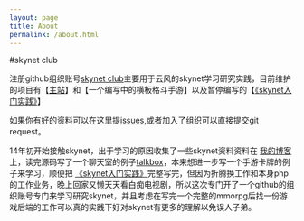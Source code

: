 ```yaml
---
layout: page
title: About
permalink: /about.html
---
```


#skynet club

注册github组织账号[skynet club](https://github.com/skynetclub)主要用于云风的skynet学习研究实践，目前维护的项目有【[主站](https://github.com/skynetclub/skynetclub.github.io)】和【一个编写中的横板格斗手游】以及暂停编写的【[《skynet入门实践》](http://skynetclub.github.com/book)】

如果你有好的资料可以在这里提[issues](https://github.com/skynetclub/skynetclub.github.io/issues),或者加入了组织可以直接提交git request。

14年初开始接触skynet，出于学习的原因收集了一些skynet资料资料在 [我的博客](http://forthxu.com/blog/skynet.html)上，读完源码写了一个聊天室的例子[talkbox](http://forthxu.github.io/talkbox/)，本来想进一步写一个手游卡牌的例子来学习，顺便把 [《skynet入门实践》](http://skynetclub.github.com/book)完整写完，但因为折腾换工作和本身php的工作业务，晚上回家又懒天天看白痴电视剧，所以这次专门开了一个github的组织账号专门来学习研究skynet，并且考虑在写完一个完整的mmorpg后找一份游戏后端的工作可以真的实践下好对skynet有更多的理解以免误人子弟。
